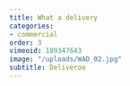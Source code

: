 ```yaml
---
title: What a delivery
categories:
- commercial
order: 3
vimeoid: 189347643
image: "/uploads/WAD_02.jpg"
subtitle: Deliveroo
---
```


